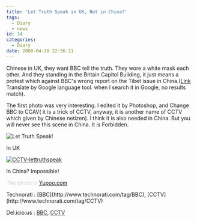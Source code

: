 ```yaml
---
title: 'Let Truth Speak in UK, Not in China?'
tags:
  - Diary
  - news
id: 14
categories:
  - Diary
date: 2008-04-20 22:56:11
---
```


Chinese in UK, they want BBC tell the truth. They wore a white mask each other. And they standing in the Britain Capitol Building, it just means a protest which against BBC's wrong report on the Tibet issue in China.([Link](http://translate.google.com/translate?u=http://2008.163.com/08/0420/11/49VJ4C4C00742437.html&amp;langpair=zh|en&amp;hl=zh-CN&amp;ie=UTF-8) Translate by Google language tool. when I search it in Google, no results match). 

The first photo was very interesting. I edited it by Photoshop, and Change BBC to CCAV( it is a trick of CCTV, anyway, it is another name of CCTV which given by Chinese netizen). I think it is also needed in China. But you will never see this scene in China. It is Forbidden.

![Let Truth Speak!](http://cimg21.163.com/cnews/2008/4/20/2008042011392614e91.jpg)

In UK

[![CCTV-lettruthspeak](http://farm3.static.flickr.com/2242/2428192494_052edb70d0_o.jpg)](http://www.flickr.com/photos/faydao/2428192494/ "Flickr 上 faydao 的 CCTV-lettruthspeak")

In China? Impossible!

<span style="color: #d0d0d0">The photo in [Yupoo.com](http://www.yupoo.com/photos/view?id=ff808081195c5ee601196c539cba70ae)</span>

<!-- Tag links generated by Zoundry Raven. Do not manually edit. http://www.zoundryraven.com --><span class="ztags"><span class="ztagspace">Technorati</span> : [BBC](http://www.technorati.com/tag/BBC), [CCTV](http://www.technorati.com/tag/CCTV)</span> 
<span class="ztags"><span class="ztagspace">Del.icio.us</span> : [BBC](http://del.icio.us/tag/BBC), [CCTV](http://del.icio.us/tag/CCTV)</span>